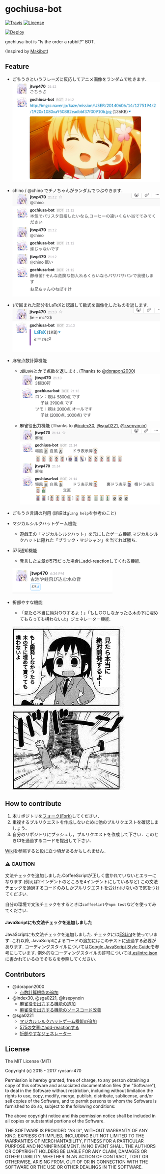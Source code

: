 # gochiusa-bot

[![Travis](https://img.shields.io/travis/ryosan-470/gochiusa-bot.svg?style=flat-square)](https://travis-ci.org/ryosan-470/gochiusa-bot)
[![License](http://img.shields.io/:license-mit-blue.svg?style=flat-square)](http://ryosan-470.mit-license.org/)

[![Deploy](https://www.herokucdn.com/deploy/button.png)](https://heroku.com/deploy)

gochiusa-bot is "Is the order a rabbit?" BOT.

(Inspired by [Makibot](https://github.com/sanographix/makibot))

## Feature

* ごちうさというフレーズに反応してアニメ画像をランダムで吐きます.
  ![ごちうさというフレーズに反応する](./assets/gochiusa.png)
* chino / @chino でチノちゃんがランダムでつぶやきます.
  ![chinoとつぶやく](./assets/chino.png)
* `$`で囲まれた部分をLaTeXと認識して数式を画像化したものを返します.
  ![LaTeX画像化](./assets/latex.png)
* 麻雀点数計算機能
  * `3翻30符`とかで点数を返します. (Thanks to [@dorapon2000](https://github.com/dorapon2000))
  ![点数表示](./assets/mahjong-calc.png)
  * 麻雀役出力機能 (Thanks to [@index30](https://github.com/index30), [@sga0221](https://github.com/sga0221), [@ksepynoin](https://github.com/ksepynoin))
  ![麻雀役出力機能](./assets/mahjong.png)
* ごちうさ言語の利用 (詳細は`glang help`を参考のこと)
* マジカルシルクハットゲーム機能
  * 遊戯王の「マジカルシルクハット」を元にしたゲーム機能.マジカルシルクハットに隠れた「ブラック・マジシャン」を当てれば勝ち.
* 575通知機能
  * 発言した文章が575だった場合にadd-reactionしてくれる機能.
  
  ![575の文章にadd-reactionする](./assets/goshichigo.png)
* 折部やすな機能
  * 「見たら本当に絶対○○するよ！」「もし○○しなかったら木の下に埋めてもらっても構わないよ」ジェネレーター機能.

  ![ジェネレーターの出力例](./assets/viewyasuna.png)

## How to contribute

1. 本リポジトリを[フォーク(Fork)](https://github.com/ryosan-470/gochiusa-bot/fork)してください．
2. 重複するプルリクエストを作成しないために他のプルリクエストを確認しましょう．
3. 自分のリポジトリにプッシュし，プルリクエストを作成して下さい．このときCIを通過するコードを提出して下さい．

[Wiki](https://github.com/ryosan-470/gochiusa-bot/wiki)を参照すると役に立つ頃があるかもしれません．

### :warning: CAUTION
文法チェックを追加しました.CoffeeScriptが正しく書かれていないとエラーになります.(例えば2インデントのところを4インデントにしているなど)
この文法チェックを通過するコードのみしかプルリクエストを受け付けないので気をつけてください.

自分の環境で文法チェックをするときは`coffeelint`や`npm test`などを使ってみてください.

#### JavaScriptにも文法チェックを追加しました
JavaScriptにも文法チェックを追加しました.
チェックには[ESLint](http://eslint.org/)を使っています.
これ以降, JavaScriptによるコードの追加にはこのテストに通過する必要があります.
コーディングスタイルについては[Google JavaScript Style Guide](https://google.github.io/styleguide/javascriptguide.xml)を参考にしています.
例外的なコーディングスタイルの許可については[.eslintrc.json](./.eslintrc.json)に書かれているのでそちらを参照してください.

## Contributors

* @dorapon2000
    * [点数計算機能の追加](https://github.com/ryosan-470/gochiusa-bot/pull/13)
* @index30, @sga0221, @ksepynoin
    * [麻雀役を出力する機能の追加](https://github.com/ryosan-470/gochiusa-bot/issues/14)
    * [麻雀役を出力する機能のソースコード改善](https://github.com/ryosan-470/gochiusa-bot/issues/21)
* @sga0221
    * [マジカルシルクハットゲーム機能の追加](https://github.com/ryosan-470/gochiusa-bot/pull/62)
    * [575の文章にadd-reactionする](https://github.com/ryosan-470/gochiusa-bot/pull/74)
    * [折部やすなジェネレーター](https://github.com/ryosan-470/gochiusa-bot/pull/77)

## License
The MIT License (MIT)

Copyright (c) 2015 - 2017 ryosan-470

Permission is hereby granted, free of charge, to any person obtaining a copy
of this software and associated documentation files (the "Software"), to deal
in the Software without restriction, including without limitation the rights
to use, copy, modify, merge, publish, distribute, sublicense, and/or sell
copies of the Software, and to permit persons to whom the Software is
furnished to do so, subject to the following conditions:

The above copyright notice and this permission notice shall be included in
all copies or substantial portions of the Software.

THE SOFTWARE IS PROVIDED "AS IS", WITHOUT WARRANTY OF ANY KIND, EXPRESS OR
IMPLIED, INCLUDING BUT NOT LIMITED TO THE WARRANTIES OF MERCHANTABILITY,
FITNESS FOR A PARTICULAR PURPOSE AND NONINFRINGEMENT. IN NO EVENT SHALL THE
AUTHORS OR COPYRIGHT HOLDERS BE LIABLE FOR ANY CLAIM, DAMAGES OR OTHER
LIABILITY, WHETHER IN AN ACTION OF CONTRACT, TORT OR OTHERWISE, ARISING FROM,
OUT OF OR IN CONNECTION WITH THE SOFTWARE OR THE USE OR OTHER DEALINGS IN
THE SOFTWARE.
